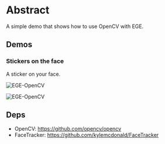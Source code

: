 # Abstract

A simple demo that shows how to use OpenCV with EGE.

## Demos

### Stickers on the face

A sticker on your face.

![EGE-OpenCV](https://raw.githubusercontent.com/wysaid/ege-opencv/master/screenshots/1.jpg "wysaid")

![EGE-OpenCV](https://raw.githubusercontent.com/wysaid/ege-opencv/master/screenshots/2.jpg "wysaid")

## Deps

- OpenCV: <https://github.com/opencv/opencv>
- FaceTracker: <https://github.com/kylemcdonald/FaceTracker>
